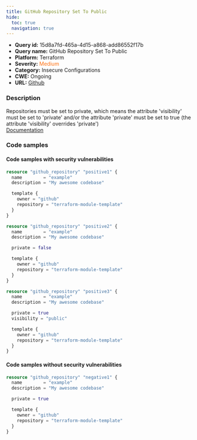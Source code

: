 ```yaml
---
title: GitHub Repository Set To Public
hide:
  toc: true
  navigation: true
---
```


-   **Query id:** 15d8a7fd-465a-4d15-a868-add86552f17b
-   **Query name:** GitHub Repository Set To Public
-   **Platform:** Terraform
-   **Severity:** <span style="color:#ff7213">Medium</span>
-   **Category:** Insecure Configurations
-   **CWE:** Ongoing
-   **URL:** [Github](https://github.com/DataDog/kics/tree/master/assets/queries/terraform/github/github_repository_set_to_public)

### Description
Repositories must be set to private, which means the attribute 'visibility' must be set to 'private' and/or the attribute 'private' must be set to true (the attribute 'visibility' overrides 'private')<br>
[Documentation](https://www.terraform.io/docs/providers/github/r/repository.html)

### Code samples
#### Code samples with security vulnerabilities
```tf title="Positive test num. 1 - tf file" hl_lines="1 28 15"
resource "github_repository" "positive1" {
  name        = "example"
  description = "My awesome codebase"

  template {
    owner = "github"
    repository = "terraform-module-template"
  }
}

resource "github_repository" "positive2" {
  name        = "example"
  description = "My awesome codebase"

  private = false

  template {
    owner = "github"
    repository = "terraform-module-template"
  }
}

resource "github_repository" "positive3" {
  name        = "example"
  description = "My awesome codebase"

  private = true
  visibility = "public"

  template {
    owner = "github"
    repository = "terraform-module-template"
  }
}

```


#### Code samples without security vulnerabilities
```tf title="Negative test num. 1 - tf file"
resource "github_repository" "negative1" {
  name        = "example"
  description = "My awesome codebase"

  private = true

  template {
    owner = "github"
    repository = "terraform-module-template"
  }
}

```
